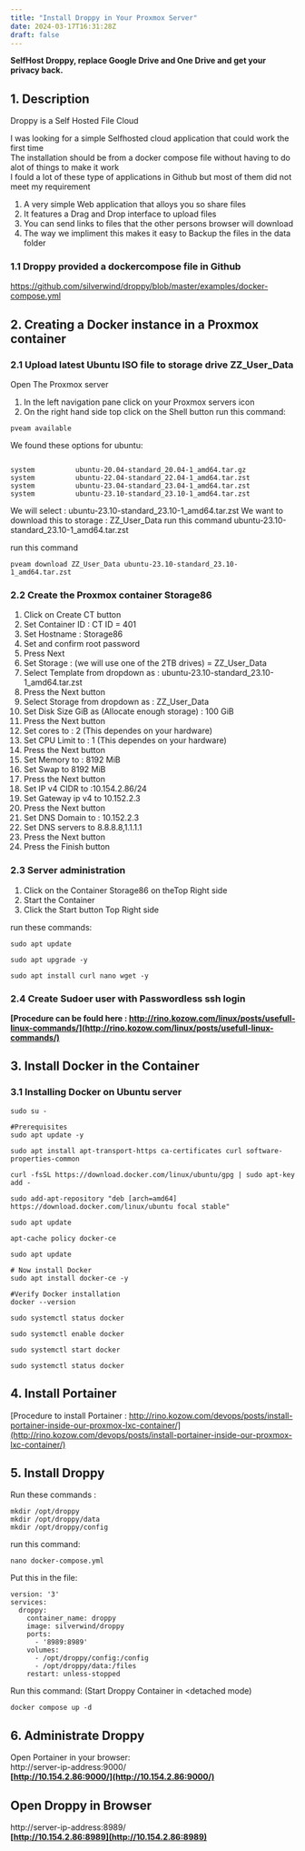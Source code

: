 ```yaml
---
title: "Install Droppy in Your Proxmox Server"
date: 2024-03-17T16:31:28Z
draft: false
---
```



**SelfHost Droppy, replace Google Drive and One Drive and get your privacy back.**

## 1. Description

Droppy is a Self Hosted File Cloud 

I was looking for a simple Selfhosted cloud application that could work the first time \
The installation should be from a docker compose file without having to do alot of things to make it work \
I fould a lot of these type of applications in Github but most of them did not meet my requirement
 
1. A very simple  Web application that alloys you so share files
2. It features a Drag and Drop interface to upload files
2. You can send	links to files	that the other persons browser will download
3. The way we impliment this makes it easy to Backup the files in the data folder

### 1.1 Droppy provided a dockercompose file in Github
https://github.com/silverwind/droppy/blob/master/examples/docker-compose.yml

## 2. Creating a Docker instance in a Proxmox container
### 2.1 Upload latest Ubuntu ISO file to storage drive ZZ_User_Data

Open The Proxmox server
1. In the left navigation pane click on your Proxmox servers icon
2. On the right hand side top click on the Shell button
run this command:
```
pveam available
```
We found these options for ubuntu:
```

system          ubuntu-20.04-standard_20.04-1_amd64.tar.gz
system          ubuntu-22.04-standard_22.04-1_amd64.tar.zst
system          ubuntu-23.04-standard_23.04-1_amd64.tar.zst
system          ubuntu-23.10-standard_23.10-1_amd64.tar.zst
```
We will select : ubuntu-23.10-standard_23.10-1_amd64.tar.zst
We want to download this to storage : ZZ_User_Data
run this command
ubuntu-23.10-standard_23.10-1_amd64.tar.zst

run this command
```
pveam download ZZ_User_Data ubuntu-23.10-standard_23.10-1_amd64.tar.zst
```

### 2.2 Create the Proxmox container Storage86
1. Click on Create CT button
2. Set Container ID : CT ID = 401
3. Set Hostname :             Storage86
4. Set and confirm root password
5. Press Next
6. Set Storage : (we will use one of the 2TB drives) = ZZ_User_Data
7. Select Template from dropdown as : ubuntu-23.10-standard_23.10-1_amd64.tar.zst
8. Press the Next button
9. Select Storage from dropdown as : ZZ_User_Data
10. Set Disk Size GiB as (Allocate enough storage) : 100 GiB
11. Press the Next button
12. Set cores to : 2 (This dependes on your hardware)
13. Set CPU Limit to : 1 (This dependes on your hardware)
14. Press the Next button
15. Set Memory to : 8192 MiB
16. Set Swap to 8192 MiB 
17. Press the Next button
18. Set IP v4 CIDR to :10.154.2.86/24
19. Set Gateway ip v4 to 10.152.2.3
20. Press the Next button
21. Set DNS Domain to : 10.152.2.3
22. Set DNS servers to 8.8.8.8,1.1.1.1
23. Press the Next button
24. Press the Finish button

### 2.3 Server administration
1. Click on the Container Storage86 on theTop Right side
2. Start the Container
3. Click the Start button Top Right side

run these commands:
```
sudo apt update

sudo apt upgrade -y

sudo apt install curl nano wget -y
```
### 2.4 Create Sudoer user with Passwordless ssh login
**[Procedure can be fould here : http://rino.kozow.com/linux/posts/usefull-linux-commands/](http://rino.kozow.com/linux/posts/usefull-linux-commands/)**

## 3. Install Docker in the Container
### 3.1 Installing Docker on Ubuntu server

```
sudo su -

#Prerequisites
sudo apt update -y

sudo apt install apt-transport-https ca-certificates curl software-properties-common

curl -fsSL https://download.docker.com/linux/ubuntu/gpg | sudo apt-key add -

sudo add-apt-repository "deb [arch=amd64] https://download.docker.com/linux/ubuntu focal stable"

sudo apt update

apt-cache policy docker-ce

sudo apt update

# Now install Docker
sudo apt install docker-ce -y

#Verify Docker installation
docker --version

sudo systemctl status docker

sudo systemctl enable docker

sudo systemctl start docker

sudo systemctl status docker

```

## 4. Install Portainer
[Procedure to install Portainer : http://rino.kozow.com/devops/posts/install-portainer-inside-our-proxmox-lxc-container/](http://rino.kozow.com/devops/posts/install-portainer-inside-our-proxmox-lxc-container/)


## 5. Install Droppy

Run these commands :
```
mkdir /opt/droppy
mkdir /opt/droppy/data
mkdir /opt/droppy/config
```


run this command:
```
nano docker-compose.yml
```
Put this in the file:
```
version: '3'
services:
  droppy:
    container_name: droppy
    image: silverwind/droppy
    ports:
      - '8989:8989'
    volumes:
      - /opt/droppy/config:/config
      - /opt/droppy/data:/files
    restart: unless-stopped
```
Run this command: (Start Droppy Container in <detached mode)
```
docker compose up -d
```
## 6. Administrate Droppy
Open Portainer in your browser:	\
http://server-ip-address:9000/ \
**[http://10.154.2.86:9000/](http://10.154.2.86:9000/)**


## Open Droppy in Browser
http://server-ip-address:8989/ \
**[http://10.154.2.86:8989](http://10.154.2.86:8989)**
